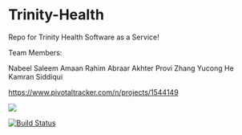 # Trinity-Health
Repo for Trinity Health Software as a Service!

Team Members:

Nabeel Saleem
Amaan Rahim
Abraar Akhter
Provi Zhang
Yucong He
Kamran Siddiqui

https://www.pivotaltracker.com/n/projects/1544149

<a href="https://codeclimate.com/github/ProvidenceXz/Trinity-Health"><img src="https://codeclimate.com/github/ProvidenceXz/Trinity-Health/badges/gpa.svg" /></a>

[![Build Status](https://travis-ci.org/ProvidenceXz/Trinity-Health.svg?branch=master)](https://travis-ci.org/ProvidenceXz/Trinity-Health)
